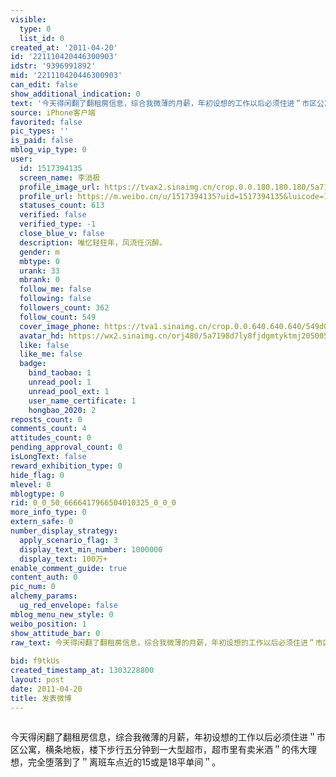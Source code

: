 ```yaml
---
visible:
  type: 0
  list_id: 0
created_at: '2011-04-20'
id: '221110420446300903'
idstr: '9396991892'
mid: '221110420446300903'
can_edit: false
show_additional_indication: 0
text: '今天得闲翻了翻租房信息，综合我微薄的月薪，年初设想的工作以后必须住进＂市区公寓，横条地板，楼下步行五分钟到一大型超市，超市里有卖米酒＂的伟大理想，完全堕落到了＂离班车点近的15或是18平单间＂。 '
source: iPhone客户端
favorited: false
pic_types: ''
is_paid: false
mblog_vip_type: 0
user:
  id: 1517394135
  screen_name: 李消极
  profile_image_url: https://tvax2.sinaimg.cn/crop.0.0.180.180.180/5a7198d7ly8fjdgmtyktmj20500500so.jpg?KID=imgbed,tva&Expires=1606400094&ssig=R20FI%2FSL17
  profile_url: https://m.weibo.cn/u/1517394135?uid=1517394135&luicode=10000011&lfid=2304131517394135_-_WEIBO_SECOND_PROFILE_WEIBO
  statuses_count: 613
  verified: false
  verified_type: -1
  close_blue_v: false
  description: 唯忆轻狂年，风流任沉醉。
  gender: m
  mbtype: 0
  urank: 33
  mbrank: 0
  follow_me: false
  following: false
  followers_count: 362
  follow_count: 549
  cover_image_phone: https://tva1.sinaimg.cn/crop.0.0.640.640.640/549d0121tw1egm1kjly3jj20hs0hsq4f.jpg
  avatar_hd: https://wx2.sinaimg.cn/orj480/5a7198d7ly8fjdgmtyktmj20500500so.jpg
  like: false
  like_me: false
  badge:
    bind_taobao: 1
    unread_pool: 1
    unread_pool_ext: 1
    user_name_certificate: 1
    hongbao_2020: 2
reposts_count: 0
comments_count: 4
attitudes_count: 0
pending_approval_count: 0
isLongText: false
reward_exhibition_type: 0
hide_flag: 0
mlevel: 0
mblogtype: 0
rid: 0_0_50_6666417966504010325_0_0_0
more_info_type: 0
extern_safe: 0
number_display_strategy:
  apply_scenario_flag: 3
  display_text_min_number: 1000000
  display_text: 100万+
enable_comment_guide: true
content_auth: 0
pic_num: 0
alchemy_params:
  ug_red_envelope: false
mblog_menu_new_style: 0
weibo_position: 1
show_attitude_bar: 0
raw_text: 今天得闲翻了翻租房信息，综合我微薄的月薪，年初设想的工作以后必须住进＂市区公寓，横条地板，楼下步行五分钟到一大型超市，超市里有卖米酒＂的伟大理想，完全堕落到了＂离班车点近的15或是18平单间＂。
  ​​​
bid: f9tkUs
created_timestamp_at: 1303228800
layout: post
date: 2011-04-20
title: 发表微博
---
```


![]()

今天得闲翻了翻租房信息，综合我微薄的月薪，年初设想的工作以后必须住进＂市区公寓，横条地板，楼下步行五分钟到一大型超市，超市里有卖米酒＂的伟大理想，完全堕落到了＂离班车点近的15或是18平单间＂。 

